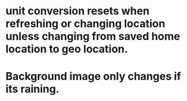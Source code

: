 # unit conversion resets when refreshing or changing location unless changing from saved home location to geo location.
# Background image only changes if its raining.

